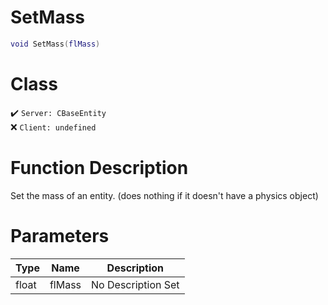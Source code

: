 # SetMass
```lua
void SetMass(flMass)
```
# Class
✔️ `Server: CBaseEntity`  
❌ `Client: undefined`  

# Function Description
Set the mass of an entity. (does nothing if it doesn't have a physics object)
# Parameters
Type|Name|Description
--|--|--
float|flMass|No Description Set
